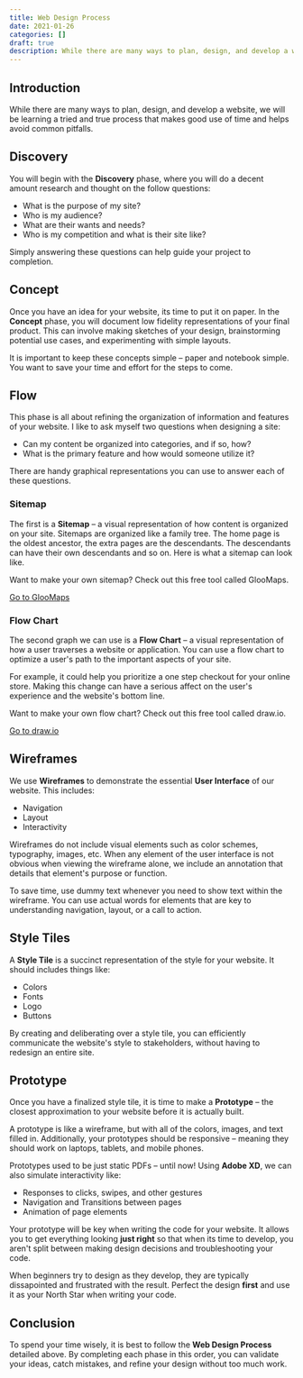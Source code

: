 ```yaml
---
title: Web Design Process
date: 2021-01-26
categories: []
draft: true
description: While there are many ways to plan, design, and develop a website, we will be learning a tried and true process that makes good use of time and helps avoid common pitfalls.
---
```


## Introduction

While there are many ways to plan, design, and develop a website, we will be learning a tried and true process that makes good use of time and helps avoid common pitfalls.

## Discovery

You will begin with the **Discovery** phase, where you will do a decent amount research and thought on the follow questions:

- What is the purpose of my site?
- Who is my audience?
- What are their wants and needs?
- Who is my competition and what is their site like?

Simply answering these questions can help guide your project to completion.

## Concept

Once you have an idea for your website, its time to put it on paper. In the **Concept** phase, you will document low fidelity representations of your final product. This can involve making sketches of your design, brainstorming potential use cases, and experimenting with simple layouts.

It is important to keep these concepts simple – paper and notebook simple. You want to save your time and effort for the steps to come.

## Flow

This phase is all about refining the organization of information and features of your website. I like to ask myself two questions when designing a site:

- Can my content be organized into categories, and if so, how?
- What is the primary feature and how would someone utilize it?

There are handy graphical representations you can use to answer each of these questions.

### Sitemap

The first is a **Sitemap** – a visual representation of how content is organized on your site. Sitemaps are organized like a family tree. The home page is the oldest ancestor, the extra pages are the descendants. The descendants can have their own descendants and so on. Here is what a sitemap can look like.

Want to make your own sitemap? Check out this free tool called GlooMaps.

[Go to GlooMaps](https://www.gloomaps.com/)

### Flow Chart

The second graph we can use is a **Flow Chart** – a visual representation of how a user traverses a website or application. You can use a flow chart to optimize a user's path to the important aspects of your site.

For example, it could help you prioritize a one step checkout for your online store. Making this change can have a serious affect on the user's experience and the website's bottom line.

Want to make your own flow chart? Check out this free tool called draw.io.

[Go to draw.io](https://www.draw.io/)

## Wireframes

We use **Wireframes** to demonstrate the essential **User Interface** of our website. This includes:

- Navigation
- Layout
- Interactivity

Wireframes do not include visual elements such as color schemes, typography, images, etc. When any element of the user interface is not obvious when viewing the wireframe alone, we include an annotation that details that element's purpose or function.

To save time, use dummy text whenever you need to show text within the wireframe. You can use actual words for elements that are key to understanding navigation, layout, or a call to action.

## Style Tiles

A **Style Tile** is a succinct representation of the style for your website. It should includes things like:

- Colors
- Fonts
- Logo
- Buttons

By creating and deliberating over a style tile, you can efficiently communicate the website's style to stakeholders, without having to redesign an entire site.

## Prototype

Once you have a finalized style tile, it is time to make a **Prototype** – the closest approximation to your website before it is actually built.

A prototype is like a wireframe, but with all of the colors, images, and text filled in. Additionally, your prototypes should be responsive – meaning they should work on laptops, tablets, and mobile phones.

Prototypes used to be just static PDFs – until now! Using **Adobe XD**, we can also simulate interactivity like:

- Responses to clicks, swipes, and other gestures
- Navigation and Transitions between pages
- Animation of page elements

Your prototype will be key when writing the code for your website. It allows you to get everything looking **just right** so that when its time to develop, you aren't split between making design decisions and troubleshooting your code.

When beginners try to design as they develop, they are typically dissapointed and frustrated with the result. Perfect the design **first** and use it as your North Star when writing your code.

## Conclusion

To spend your time wisely, it is best to follow the **Web Design Process** detailed above. By completing each phase in this order, you can validate your ideas, catch mistakes, and refine your design without too much work.
